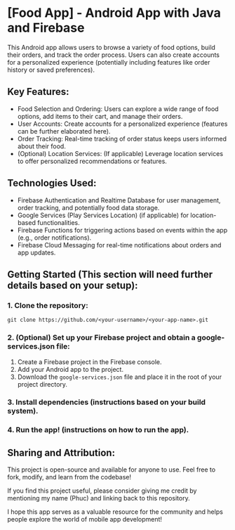 
# [Food App] - Android App with Java and Firebase

This Android app allows users to browse a variety of food options, build their orders, and track the order process. Users can also create accounts for a personalized experience (potentially including features like order history or saved preferences).

## Key Features:
- Food Selection and Ordering: Users can explore a wide range of food options, add items to their cart, and manage their orders.
- User Accounts: Create accounts for a personalized experience (features can be further elaborated here).
- Order Tracking: Real-time tracking of order status keeps users informed about their food.
- (Optional) Location Services: (If applicable) Leverage location services to offer personalized recommendations or features.

## Technologies Used:
- Firebase Authentication and Realtime Database for user management, order tracking, and potentially food data storage.
- Google Services (Play Services Location) (if applicable) for location-based functionalities.
- Firebase Functions for triggering actions based on events within the app (e.g., order notifications).
- Firebase Cloud Messaging for real-time notifications about orders and app updates.

## Getting Started (This section will need further details based on your setup):

### 1. Clone the repository:
`git clone https://github.com/<your-username>/<your-app-name>.git`
### 2. (Optional) Set up your Firebase project and obtain a google-services.json file:
1. Create a Firebase project in the Firebase console.
2. Add your Android app to the project.
3. Download the `google-services.json` file and place it in the root of your project directory.
### 3. Install dependencies (instructions based on your build system).
### 4. Run the app! (instructions on how to run the app).

## Sharing and Attribution:

This project is open-source and available for anyone to use. Feel free to fork, modify, and learn from the codebase!

If you find this project useful, please consider giving me credit by mentioning my name (Phuc) and linking back to this repository.

I hope this app serves as a valuable resource for the community and helps people explore the world of mobile app development!


